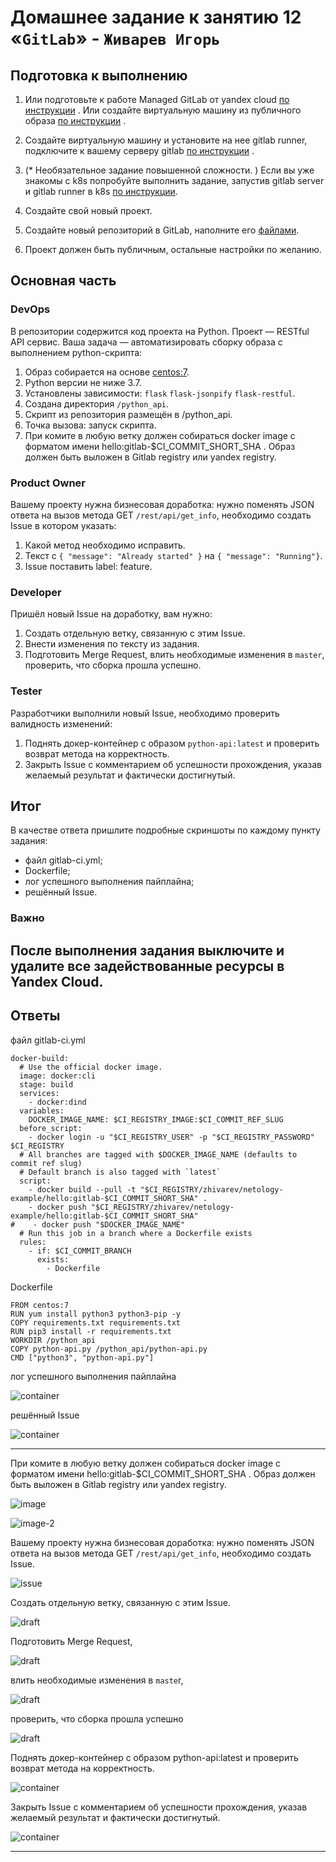 # Домашнее задание к занятию 12 «`GitLab`» - `Живарев Игорь`



## Подготовка к выполнению


1. Или подготовьте к работе Managed GitLab от yandex cloud [по инструкции](https://cloud.yandex.ru/docs/managed-gitlab/operations/instance/instance-create) .
Или создайте виртуальную машину из публичного образа [по инструкции](https://cloud.yandex.ru/marketplace/products/yc/gitlab ) .
2. Создайте виртуальную машину и установите на нее gitlab runner, подключите к вашему серверу gitlab  [по инструкции](https://docs.gitlab.com/runner/install/linux-repository.html) .

3. (* Необязательное задание повышенной сложности. )  Если вы уже знакомы с k8s попробуйте выполнить задание, запустив gitlab server и gitlab runner в k8s  [по инструкции](https://cloud.yandex.ru/docs/tutorials/infrastructure-management/gitlab-containers). 

4. Создайте свой новый проект.
5. Создайте новый репозиторий в GitLab, наполните его [файлами](./repository).
6. Проект должен быть публичным, остальные настройки по желанию.

## Основная часть

### DevOps

В репозитории содержится код проекта на Python. Проект — RESTful API сервис. Ваша задача — автоматизировать сборку образа с выполнением python-скрипта:

1. Образ собирается на основе [centos:7](https://hub.docker.com/_/centos?tab=tags&page=1&ordering=last_updated).
2. Python версии не ниже 3.7.
3. Установлены зависимости: `flask` `flask-jsonpify` `flask-restful`.
4. Создана директория `/python_api`.
5. Скрипт из репозитория размещён в /python_api.
6. Точка вызова: запуск скрипта.
7. При комите в любую ветку должен собираться docker image с форматом имени hello:gitlab-$CI_COMMIT_SHORT_SHA . Образ должен быть выложен в Gitlab registry или yandex registry.   

### Product Owner

Вашему проекту нужна бизнесовая доработка: нужно поменять JSON ответа на вызов метода GET `/rest/api/get_info`, необходимо создать Issue в котором указать:

1. Какой метод необходимо исправить.
2. Текст с `{ "message": "Already started" }` на `{ "message": "Running"}`.
3. Issue поставить label: feature.

### Developer

Пришёл новый Issue на доработку, вам нужно:

1. Создать отдельную ветку, связанную с этим Issue.
2. Внести изменения по тексту из задания.
3. Подготовить Merge Request, влить необходимые изменения в `master`, проверить, что сборка прошла успешно.


### Tester

Разработчики выполнили новый Issue, необходимо проверить валидность изменений:

1. Поднять докер-контейнер с образом `python-api:latest` и проверить возврат метода на корректность.
2. Закрыть Issue с комментарием об успешности прохождения, указав желаемый результат и фактически достигнутый.

## Итог

В качестве ответа пришлите подробные скриншоты по каждому пункту задания:

- файл gitlab-ci.yml;
- Dockerfile; 
- лог успешного выполнения пайплайна;
- решённый Issue.

### Важно 
После выполнения задания выключите и удалите все задействованные ресурсы в Yandex Cloud.
---


## Ответы


файл gitlab-ci.yml

```
docker-build:
  # Use the official docker image.
  image: docker:cli
  stage: build
  services:
    - docker:dind
  variables:
    DOCKER_IMAGE_NAME: $CI_REGISTRY_IMAGE:$CI_COMMIT_REF_SLUG
  before_script:
    - docker login -u "$CI_REGISTRY_USER" -p "$CI_REGISTRY_PASSWORD" $CI_REGISTRY
  # All branches are tagged with $DOCKER_IMAGE_NAME (defaults to commit ref slug)
  # Default branch is also tagged with `latest`
  script:
    - docker build --pull -t "$CI_REGISTRY/zhivarev/netology-example/hello:gitlab-$CI_COMMIT_SHORT_SHA" .
    - docker push "$CI_REGISTRY/zhivarev/netology-example/hello:gitlab-$CI_COMMIT_SHORT_SHA"
#    - docker push "$DOCKER_IMAGE_NAME"
  # Run this job in a branch where a Dockerfile exists
  rules:
    - if: $CI_COMMIT_BRANCH
      exists:
        - Dockerfile

```

Dockerfile

```
FROM centos:7
RUN yum install python3 python3-pip -y
COPY requirements.txt requirements.txt
RUN pip3 install -r requirements.txt
WORKDIR /python_api
COPY python-api.py /python_api/python-api.py
CMD ["python3", "python-api.py"]
```

лог успешного выполнения пайплайна

![container](img/ci-06_03.png)

решённый Issue

![container](img/ci-06_10.png)

---

При комите в любую ветку должен собираться docker image с форматом имени hello:gitlab-$CI_COMMIT_SHORT_SHA . Образ должен быть выложен в Gitlab registry или yandex registry.

![image](img/ci-06_02.png)

![image-2](img/ci-06_03.png)


Вашему проекту нужна бизнесовая доработка: нужно поменять JSON ответа на вызов метода GET `/rest/api/get_info`, необходимо создать Issue.

![issue](img/ci-06_04.png)


Создать отдельную ветку, связанную с этим Issue.

![draft](img/ci-06_05.png)


Подготовить Merge Request,

![draft](img/ci-06_06.png)


влить необходимые изменения в `maste`r,

![draft](img/ci-06_07.png)


проверить, что сборка прошла успешно

![draft](img/ci-06_08.png)


Поднять докер-контейнер с образом python-api:latest и проверить возврат метода на корректность.

![container](img/ci-06_09.png)


Закрыть Issue с комментарием об успешности прохождения, указав желаемый результат и фактически достигнутый.

![container](img/ci-06_10.png)

---
